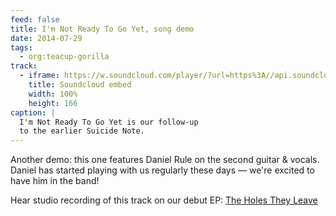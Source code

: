 ```yaml
---
feed: false
title: I'm Not Ready To Go Yet, song demo
date: 2014-07-29
tags:
  - org:teacup-gorilla
track:
  - iframe: https://w.soundcloud.com/player/?url=https%3A//api.soundcloud.com/tracks/159561832&amp;color=ff0000&amp;auto_play=false&amp;hide_related=false&amp;show_comments=true&amp;show_user=true&amp;show_reposts=false
    title: Soundcloud embed
    width: 100%
    height: 166
caption: |
  I'm Not Ready To Go Yet is our follow-up
  to the earlier Suicide Note.
---
```


Another demo:
this one features Daniel Rule on the second guitar & vocals.
Daniel has started playing with us regularly these days —
we're excited to have him in the band!

<figure>
  <media-gallery
    :@from-data="track"
  ></media-gallery>
  <figcaption @html="mdI(caption)"></figcaption>
</figure>

Hear studio recording of this track
on our debut EP:
[The Holes They Leave](/music/albums/holes-they-leave/)
